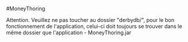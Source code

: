 #MoneyThoring

Attention. Veuillez ne pas toucher au dossier "derbydb/", pour le bon fonctionnement de l'application, celui-ci doit toujours se trouver dans le même dossier que l'application - MoneyThoring.jar
